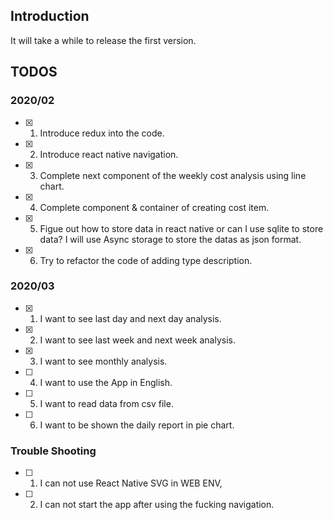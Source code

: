 ## Introduction

It will take a while to release the first version.

## TODOS

### 2020/02
- [X] 1. Introduce redux into the code.
- [X] 2. Introduce react native navigation.
- [X] 3. Complete next component of the weekly cost analysis using line chart.
- [X] 4. Complete component & container of creating cost item.
- [X] 5. Figue out how to store data in react native or can I use sqlite to store data?
         I will use Async storage to store the datas as json format.
- [X] 6. Try to refactor the code of adding type description.

### 2020/03
- [X] 1. I want to see last day and next day analysis.
- [X] 2. I want to see last week and next week analysis.
- [X] 3. I want to see  monthly analysis.
- [ ] 4. I want to use the App in English.
- [ ] 5. I want to read data from csv file.
- [ ] 6. I want to be shown the daily report in pie chart.


### Trouble Shooting
- [ ] 1. I can not use React Native SVG in WEB ENV, 
- [ ] 2. I can not start the app after using the fucking navigation.